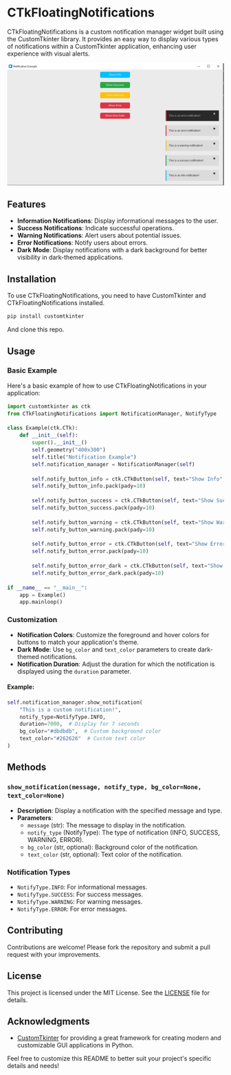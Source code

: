 # CTkFloatingNotifications

CTkFloatingNotifications is a custom notification manager widget built using the CustomTkinter library. It provides an easy way to display various types of notifications within a CustomTkinter application, enhancing user experience with visual alerts.

![alt text](https://github.com/maxverwiebe/CTkFloatingNotifications/blob/main/preview.png?raw=true)

## Features

- **Information Notifications**: Display informational messages to the user.
- **Success Notifications**: Indicate successful operations.
- **Warning Notifications**: Alert users about potential issues.
- **Error Notifications**: Notify users about errors.
- **Dark Mode**: Display notifications with a dark background for better visibility in dark-themed applications.

## Installation

To use CTkFloatingNotifications, you need to have CustomTkinter and CTkFloatingNotifications installed.
```bash
pip install customtkinter
```

And clone this repo.

## Usage

### Basic Example

Here's a basic example of how to use CTkFloatingNotifications in your application:

```python
import customtkinter as ctk
from CTkFloatingNotifications import NotificationManager, NotifyType

class Example(ctk.CTk):
    def __init__(self):
        super().__init__()
        self.geometry("400x300")
        self.title("Notification Example")
        self.notification_manager = NotificationManager(self)

        self.notify_button_info = ctk.CTkButton(self, text="Show Info", command=lambda: self.notification_manager.show_notification("This is an info notification!", NotifyType.INFO), fg_color="#00bfff", hover_color="#009acd")
        self.notify_button_info.pack(pady=10)
        
        self.notify_button_success = ctk.CTkButton(self, text="Show Success", command=lambda: self.notification_manager.show_notification("This is a success notification!", NotifyType.SUCCESS), fg_color="#28a745", hover_color="#218838")
        self.notify_button_success.pack(pady=10)
        
        self.notify_button_warning = ctk.CTkButton(self, text="Show Warning", command=lambda: self.notification_manager.show_notification("This is a warning notification!", NotifyType.WARNING), fg_color="#ffc107", hover_color="#e0a800")
        self.notify_button_warning.pack(pady=10)
        
        self.notify_button_error = ctk.CTkButton(self, text="Show Error", command=lambda: self.notification_manager.show_notification("This is an error notification!", NotifyType.ERROR), fg_color="#dc3545", hover_color="#c82333")
        self.notify_button_error.pack(pady=10)
        
        self.notify_button_error_dark = ctk.CTkButton(self, text="Show Error Dark", command=lambda: self.notification_manager.show_notification("This is an error notification!", NotifyType.ERROR, bg_color="#292929", text_color="#b0b0b0"), fg_color="#dc3545", hover_color="#c82333")
        self.notify_button_error_dark.pack(pady=10)

if __name__ == "__main__":
    app = Example()
    app.mainloop()
```

### Customization

- **Notification Colors**: Customize the foreground and hover colors for buttons to match your application's theme.
- **Dark Mode**: Use `bg_color` and `text_color` parameters to create dark-themed notifications.
- **Notification Duration**: Adjust the duration for which the notification is displayed using the `duration` parameter.

#### Example:

```python
self.notification_manager.show_notification(
    "This is a custom notification!",
    notify_type=NotifyType.INFO,
    duration=7000,  # Display for 7 seconds
    bg_color="#dbdbdb",  # Custom background color
    text_color="#262626"  # Custom text color
)
```

## Methods

### `show_notification(message, notify_type, bg_color=None, text_color=None)`

- **Description**: Display a notification with the specified message and type.
- **Parameters**: 
  - `message` (str): The message to display in the notification.
  - `notify_type` (NotifyType): The type of notification (INFO, SUCCESS, WARNING, ERROR).
  - `bg_color` (str, optional): Background color of the notification.
  - `text_color` (str, optional): Text color of the notification.

### Notification Types

- `NotifyType.INFO`: For informational messages.
- `NotifyType.SUCCESS`: For success messages.
- `NotifyType.WARNING`: For warning messages.
- `NotifyType.ERROR`: For error messages.

## Contributing

Contributions are welcome! Please fork the repository and submit a pull request with your improvements.

## License

This project is licensed under the MIT License. See the [LICENSE](LICENSE) file for details.

## Acknowledgments

- [CustomTkinter](https://github.com/TomSchimansky/CustomTkinter) for providing a great framework for creating modern and customizable GUI applications in Python.

Feel free to customize this README to better suit your project's specific details and needs!
